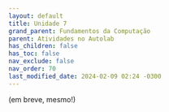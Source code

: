 ```yaml
---
layout: default
title: Unidade 7
grand_parent: Fundamentos da Computação
parent: Atividades no Autolab
has_children: false
has_toc: false
nav_exclude: false
nav_order: 70
last_modified_date: 2024-02-09 02:24 -0300
---
```


(em breve, mesmo!)
